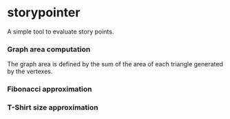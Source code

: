 # storypointer

A simple tool to evaluate story points.

### Graph area computation

The graph area is defined by the sum of the area of each triangle generated by the vertexes.


### Fibonacci approximation

### T-Shirt size approximation
